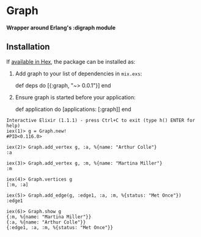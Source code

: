 # Graph

**Wrapper around Erlang's :digraph module**

## Installation

If [available in Hex](https://hex.pm/docs/publish), the package can be installed as:

  1. Add graph to your list of dependencies in `mix.exs`:

        def deps do
          [{:graph, "~> 0.0.1"}]
        end

  2. Ensure graph is started before your application:

        def application do
          [applications: [:graph]]
        end





```
Interactive Elixir (1.1.1) - press Ctrl+C to exit (type h() ENTER for help)
iex(1)> g = Graph.new!
#PID<0.116.0>

iex(2)> Graph.add_vertex g, :a, %{name: "Arthur Colle"}
:a

iex(3)> Graph.add_vertex g, :m, %{name: "Martina Miller"}
:m

iex(4)> Graph.vertices g
[:m, :a]

iex(5)> Graph.add_edge(g, :edge1, :a, :m, %{status: "Met Once"})
:edge1

iex(6)> Graph.show g
{:m, %{name: "Martina Miller"}}
{:a, %{name: "Arthur Colle"}}
{:edge1, :a, :m, %{status: "Met Once"}}
```